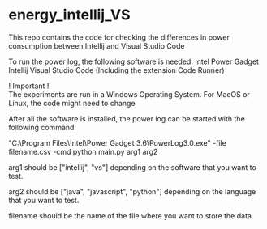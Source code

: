 # energy_intellij_VS
This repo contains the code for checking the differences in power consumption between Intellij and Visual Studio Code

To run the power log, the following software is needed.
Intel Power Gadget
Intellij
Visual Studio Code (Including the extension Code Runner)

! Important ! \
The experiments are run in a Windows Operating System. For MacOS or Linux, the code might need to change

After all the software is installed, the power log can be started with the following command.

"C:\Program Files\Intel\Power Gadget 3.6\PowerLog3.0.exe" -file filename.csv -cmd python main.py arg1 arg2

arg1 should be ["intellij", "vs"] depending on the software that you want to test. 

arg2 should be ["java", "javascript", "python"] depending on the language that you want to test.

filename should be the name of the file where you want to store the data.
